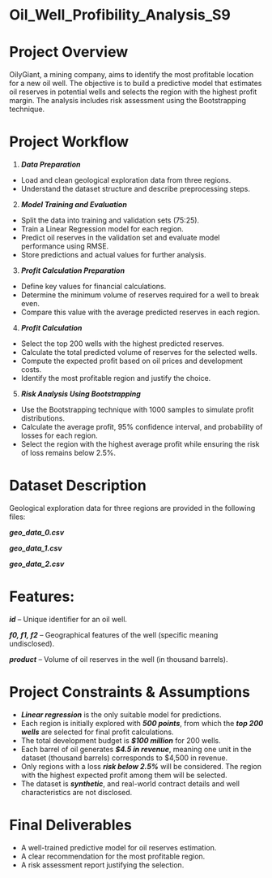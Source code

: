 # Oil_Well_Profibility_Analysis_S9

# Project Overview
OilyGiant, a mining company, aims to identify the most profitable location for a new oil well. The objective is to build a predictive model that estimates oil reserves in potential wells and selects the region with the highest profit margin. The analysis includes risk assessment using the Bootstrapping technique.

# Project Workflow
1. ***Data Preparation***
  - Load and clean geological exploration data from three regions.
  - Understand the dataset structure and describe preprocessing steps.
2. ***Model Training and Evaluation***
  - Split the data into training and validation sets (75:25).
  - Train a Linear Regression model for each region.
  - Predict oil reserves in the validation set and evaluate model performance using RMSE.
  - Store predictions and actual values for further analysis.
3. ***Profit Calculation Preparation***
  - Define key values for financial calculations.
  - Determine the minimum volume of reserves required for a well to break even.
  - Compare this value with the average predicted reserves in each region.
4. ***Profit Calculation***
  - Select the top 200 wells with the highest predicted reserves.
  - Calculate the total predicted volume of reserves for the selected wells.
  - Compute the expected profit based on oil prices and development costs.
  - Identify the most profitable region and justify the choice.
5. ***Risk Analysis Using Bootstrapping***
  - Use the Bootstrapping technique with 1000 samples to simulate profit distributions.
  - Calculate the average profit, 95% confidence interval, and probability of losses for each region.
  - Select the region with the highest average profit while ensuring the risk of loss remains below 2.5%.

# Dataset Description
Geological exploration data for three regions are provided in the following files:

  ***geo_data_0.csv***
  
  ***geo_data_1.csv***
  
  ***geo_data_2.csv***

# Features:
  ***id*** – Unique identifier for an oil well.
  
  ***f0, f1, f2*** – Geographical features of the well (specific meaning undisclosed).
  
  ***product*** – Volume of oil reserves in the well (in thousand barrels).

# Project Constraints & Assumptions
- ***Linear regression*** is the only suitable model for predictions.
- Each region is initially explored with ***500 points***, from which the ***top 200 wells*** are selected for final profit calculations.
- The total development budget is ***$100 million*** for 200 wells.
- Each barrel of oil generates ***$4.5 in revenue***, meaning one unit in the dataset (thousand barrels) corresponds to $4,500 in revenue.
- Only regions with a loss ***risk below 2.5%*** will be considered. The region with the highest expected profit among them will be selected.
- The dataset is ***synthetic***, and real-world contract details and well characteristics are not disclosed.

# Final Deliverables
- A well-trained predictive model for oil reserves estimation.
- A clear recommendation for the most profitable region.
- A risk assessment report justifying the selection.
